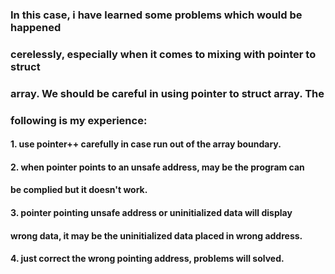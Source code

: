 ###   In this case, i have learned some problems which would be happened
### cerelessly, especially when it comes to mixing with pointer to struct 
### array. We should be careful in using pointer to struct array. The 
### following is my experience: 
#### 1. use pointer++ carefully in case run out of the array boundary.
#### 2. when pointer points to an unsafe address, may be the program can
#### be complied but it doesn't work.
#### 3. pointer pointing unsafe address or uninitialized data will display
#### wrong data, it may be the uninitialized data placed in wrong address.
#### 4. just correct the wrong pointing address, problems will solved.
